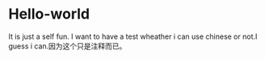 # Hello-world
It is just a self fun.
I want to have a test wheather i can use chinese or not.I guess i can.因为这个只是注释而已。
